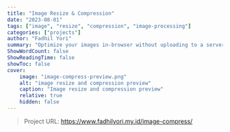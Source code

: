 ```yaml
---
title: "Image Resize & Compression"
date: "2023-08-01"
tags: ["image", "resize", "compression", "image-processing"]
categories: ["projects"]
author: "Fadhil Yori"
summary: "Optimize your images in-browser without uploading to a server. Quick, secure, and totally free. "
ShowWordCount: false
ShowReadingTime: false
showToc: false
cover:
    image: "image-compress-preview.png"
    alt: "image resize and compression preview"
    caption: "Image resize and compression preview"
    relative: true
    hidden: false
---
```


> Project URL: https://www.fadhilyori.my.id/image-compress/

